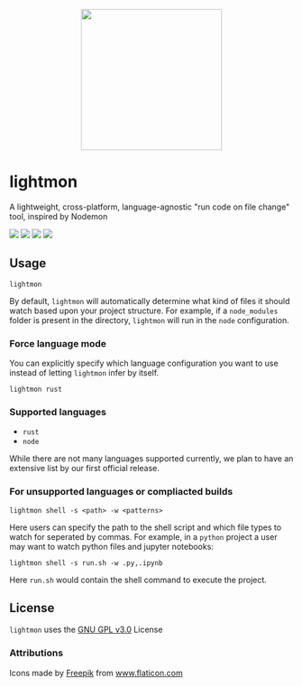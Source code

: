 
<p align="center">
  <img height="250px" src="https://raw.githubusercontent.com/reaganmcf/lightmon/master/assets/logo.png"/>
</p>

# lightmon
A lightweight, cross-platform, language-agnostic "run code on file change" tool, inspired by Nodemon
<p align="left">
  <img src="https://img.shields.io/static/v1?label=status&message=In%20Development&color=critical"/>
  <img src="https://img.shields.io/crates/v/lightmon"/>
  <img src="https://github.com/reaganmcf/lightmon/actions/workflows/ci.yml/badge.svg"/>
  <img src="https://shields.io/github/license/reaganmcf/lightmon"/>
</p>

## Usage
```
lightmon
```
By default, `lightmon` will automatically determine what kind of files it should watch based upon your project structure. For example, if a `node_modules` folder is present in the directory, `lightmon` will run in the `node` configuration. 

### Force language mode
You can explicitly specify which language configuration you want to use instead of letting `lightmon` infer by itself.

```
lightmon rust
```

### Supported languages
- `rust`
- `node`

While there are not many languages supported currently, we plan to have an extensive list by our first official release.

### For unsupported languages or compliacted builds
 `lightmon shell -s <path> -w <patterns>`

 Here users can specify the path to the shell script and which file types to watch for seperated by commas.
 For example, in a `python` project a user may want to watch python files and jupyter notebooks:

 `lightmon shell -s run.sh -w .py,.ipynb`

 Here `run.sh` would contain the shell command to execute the project.
## License
`lightmon` uses the [GNU GPL v3.0](https://github.com/reaganmcf/lightmon/blob/master/LICENSE) License

### Attributions
<div>Icons made by <a href="https://www.freepik.com" title="Freepik">Freepik</a> from <a href="https://www.flaticon.com/" title="Flaticon">www.flaticon.com</a></div>
